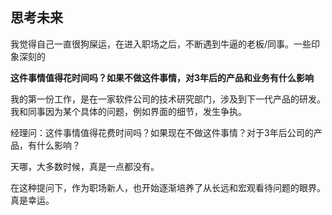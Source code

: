 ## 思考未来

我觉得自己一直很狗屎运，在进入职场之后，不断遇到牛逼的老板/同事。一些印象深刻的

**这件事情值得花时间吗？如果不做这件事情，对3年后的产品和业务有什么影响**

我的第一份工作，是在一家软件公司的技术研究部门，涉及到下一代产品的研发。我和同事因为某个具体的问题，例如界面的细节，发生争执。

经理问：这件事情值得花费时间吗？如果现在不做这件事情？对于3年后公司的产品，有什么影响？

天哪，大多数时候，真是一点都没有。

在这种提问下，作为职场新人，也开始逐渐培养了从长远和宏观看待问题的眼界。真是幸运。

